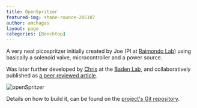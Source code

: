 ```yaml
---
title: OpenSpritzer
featured-img: shane-rounce-205187
author: amchagas
layout: page
categories: [Benchtop]
---
```



A very neat picospritzer initially created by Joe (PI at [Raimondo Lab](http://raimondolab.com/)) using basically a solenoid valve, microcontroller and a power source.

Was later further developed by [Chris](https://chrisjforman.com/) at the [Baden Lab](badenlab.org), and collaboratively published as [a peer reviewed article](https://www.nature.com/articles/s41598-017-02301-2).


  ![openSpritzer](http://raimondolab.com/wp-content/uploads/2013/12/puffadder-picospritzer.jpg "first open spritzer")


  

Details on how to build it, can be found on the [project's Git repository](https://github.com/BadenLab/Openspritzer/).
